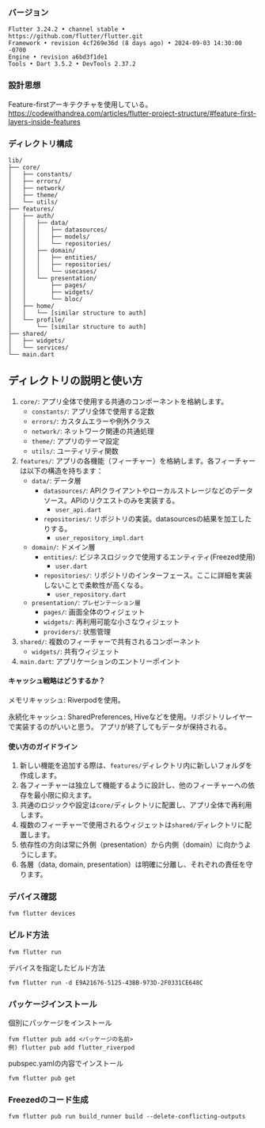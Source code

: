 ### バージョン
```
Flutter 3.24.2 • channel stable • https://github.com/flutter/flutter.git
Framework • revision 4cf269e36d (8 days ago) • 2024-09-03 14:30:00 -0700
Engine • revision a6bd3f1de1
Tools • Dart 3.5.2 • DevTools 2.37.2
```

### 設計思想

Feature-firstアーキテクチャを使用している。
https://codewithandrea.com/articles/flutter-project-structure/#feature-first-layers-inside-features

### ディレクトリ構成

```
lib/
├── core/
│   ├── constants/
│   ├── errors/
│   ├── network/
│   ├── theme/
│   └── utils/
├── features/
│   ├── auth/
│   │   ├── data/
│   │   │   ├── datasources/
│   │   │   ├── models/
│   │   │   └── repositories/
│   │   ├── domain/
│   │   │   ├── entities/
│   │   │   ├── repositories/
│   │   │   └── usecases/
│   │   └── presentation/
│   │       ├── pages/
│   │       ├── widgets/
│   │       └── bloc/
│   ├── home/
│   │   └── [similar structure to auth]
│   └── profile/
│       └── [similar structure to auth]
├── shared/
│   ├── widgets/
│   └── services/
└── main.dart
```

## ディレクトリの説明と使い方

1. `core/`: アプリ全体で使用する共通のコンポーネントを格納します。
    - `constants/`: アプリ全体で使用する定数
    - `errors/`: カスタムエラーや例外クラス
    - `network/`: ネットワーク関連の共通処理
    - `theme/`: アプリのテーマ設定
    - `utils/`: ユーティリティ関数
2. `features/`: アプリの各機能（フィーチャー）を格納します。各フィーチャーは以下の構造を持ちます：
    - `data/`: データ層
        - `datasources/`: APIクライアントやローカルストレージなどのデータソース。APIのリクエストのみを実装する。
          - `user_api.dart`
        - `repositories/`: リポジトリの実装。datasourcesの結果を加工したりする。
          - `user_repository_impl.dart`
    - `domain/`: ドメイン層
        - `entities/`: ビジネスロジックで使用するエンティティ(Freezed使用)
          - `user.dart`
        - `repositories/`: リポジトリのインターフェース。ここに詳細を実装しないことで柔軟性が高くなる。
          -  `user_repository.dart`
    - `presentation/`: `プレゼンテーション層`
        - `pages/`: 画面全体のウィジェット
        - `widgets/`: 再利用可能な小さなウィジェット
        - `providers/`: 状態管理
3. `shared/`: 複数のフィーチャーで共有されるコンポーネント
    - `widgets/`: 共有ウィジェット
4. `main.dart`: アプリケーションのエントリーポイント

#### キャッシュ戦略はどうするか？
メモリキャッシュ: 
Riverpodを使用。

永続化キャッシュ: 
SharedPreferences, Hiveなどを使用。リポジトリレイヤーで実装するのがいいと思う。
アプリが終了してもデータが保持される。

#### 使い方のガイドライン

1. 新しい機能を追加する際は、`features/`ディレクトリ内に新しいフォルダを作成します。
2. 各フィーチャーは独立して機能するように設計し、他のフィーチャーへの依存を最小限に抑えます。
3. 共通のロジックや設定は`core/`ディレクトリに配置し、アプリ全体で再利用します。
4. 複数のフィーチャーで使用されるウィジェットは`shared/`ディレクトリに配置します。
5. 依存性の方向は常に外側（presentation）から内側（domain）に向かうようにします。
6. 各層（data, domain, presentation）は明確に分離し、それぞれの責任を守ります。

### デバイス確認
```
fvm flutter devices
```

### ビルド方法
```
fvm flutter run 
```

デバイスを指定したビルド方法
```
fvm flutter run -d E9A21676-5125-43BB-973D-2F0331CE648C
```

### パッケージインストール

個別にパッケージをインストール
```
fvm flutter pub add <パッケージの名前>
例) flutter pub add flutter_riverpod
```

pubspec.yamlの内容でインストール
```
fvm flutter pub get
```

### Freezedのコード生成

```
fvm flutter pub run build_runner build --delete-conflicting-outputs
```